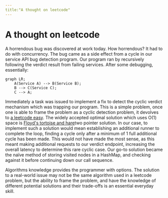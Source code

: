 ```yaml
---
title:"A thought on leetcode"
---
```

# A thought on leetcode
A horrendous bug was discovered at work today. How horrendous? It had to do with concurrency. The bug came as a side effect from a cycle in our service API bug detection program. Our program ran by recursively following the verdict result from failing services. After some debugging, essentially:
```mermaid
graph LR;
	A(Service A) --> B(Service B);
	B --> C(Service C);
	C --> A;
```
Immediately a task was issued to implement a fix to detect the cyclic verdict mechanism which was trapping our program. This is a simple problem, once one is able to frame the problem as a cyclic detection problem, it devolves to [a leetcode easy](https://leetcode.com/problems/linked-list-cycle/). The widely accepted optimal solution which uses O(1) space is [Floyd's tortoise and hare](https://en.wikipedia.org/wiki/Cycle_detection#Floyd's_tortoise_and_hare)two pointer solution. In our case, to implement such a solution would mean establishing an additional runner to complete the loop, finding a cycle only after a minimum of 1 full additional cycle has been made. This would not have made the most sense, as this meant making additional requests to our verdict endpoint, increasing the overall latency to determine this rare cyclic case. Our go-to solution became the naïve method of storing visited nodes in a HashMap, and checking against it before continuing down our call sequence.

Algorithms knowledge provides the programmer with options. The solution to a real-world issue may not be the same algorithm used in a leetcode problem, but the ability to frame the problem, and have the knowledge of different potential solutions and their trade-offs is an essential everyday skill.
